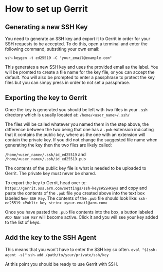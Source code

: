 # How to set up Gerrit

## Generating a new SSH Key
You need to generate an SSH key and export it to Gerrit in order for your SSH requests to be accepted.
To do this, open a terminal and enter the following command, substiting your own email:

`ssh-keygen -t ed25519 -C "your_email@example.com"`

This generates a new SSH key and uses the provided email as the label. You will be promted to create a file name for the key file, or you can accept the default. You will also be prompted to enter a passphrase to protect the key files but you can simpy press <enter> in order to not set a passphrase.

## Exporting the key to Gerrit
Once the key is generated you should be left with two files in your `.ssh` directory which is usually located at:
`/home/<user_name>/.ssh/`

The files will be called whatever you named them in the step above, the difference between the two being that one has a `.pub` extension indicating that it contains the public key, where as the one with an extension will contain the private key. If you did not change the suggested file name when generating the key then the two files are likely called:

`/home/<user_name>/.ssh/id_ed25519` and `/home/<user_name>/.ssh/id_ed25519.pub`

The contents of the public key file is what is needed to be uploaded to Gerrit. The private key must never be shared.

To export the key to Gerrit, head over to:
`https://gerrit.oss.arm.com/settings/ssh-keys#SSHKeys`
and copy and paste the contents of the `.pub` file you created above into the text box labeled `New SSH Key`. The contents of the `.pub` file should look like:
`ssh-ed25519 <Public key strin> <your.email@arm.com>`

Once you have pasted the `.pub` file contents into the box, a button labeled `ADD NEW SSH KEY` will become active. Click it and you will see your key added to the list of keys.

## Add the key to the SSH Agent
This means that you won't have to enter the SSH key so often.
`eval "$(ssh-agent -s)"`
`ssh-add /path/to/your/private/ssh/key`


At this point you should be ready to use Gerrit with SSH.
